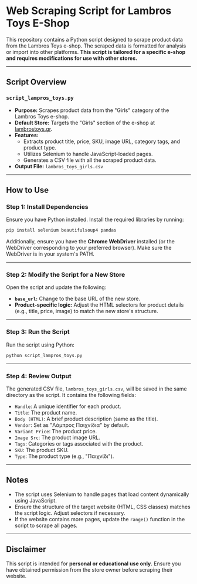 
# Web Scraping Script for Lambros Toys E-Shop

This repository contains a Python script designed to scrape product data from the Lambros Toys e-shop. The scraped data is formatted for analysis or import into other platforms. **This script is tailored for a specific e-shop and requires modifications for use with other stores.**

---

## Script Overview

### `script_lampros_toys.py`
- **Purpose:** Scrapes product data from the "Girls" category of the Lambros Toys e-shop.
- **Default Store:** Targets the "Girls" section of the e-shop at [lambrostoys.gr](https://lambrostoys.gr/).
- **Features:**
  - Extracts product title, price, SKU, image URL, category tags, and product type.
  - Utilizes Selenium to handle JavaScript-loaded pages.
  - Generates a CSV file with all the scraped product data.
- **Output File:** `lambros_toys_girls.csv`

---

## How to Use

### Step 1: Install Dependencies
Ensure you have Python installed. Install the required libraries by running:
```bash
pip install selenium beautifulsoup4 pandas
```

Additionally, ensure you have the **Chrome WebDriver** installed (or the WebDriver corresponding to your preferred browser). Make sure the WebDriver is in your system's PATH.

---

### Step 2: Modify the Script for a New Store
Open the script and update the following:
- **`base_url`:** Change to the base URL of the new store.
- **Product-specific logic:** Adjust the HTML selectors for product details (e.g., title, price, image) to match the new store's structure.

---

### Step 3: Run the Script
Run the script using Python:
```bash
python script_lampros_toys.py
```

---

### Step 4: Review Output
The generated CSV file, `lambros_toys_girls.csv`, will be saved in the same directory as the script. It contains the following fields:
- `Handle`: A unique identifier for each product.
- `Title`: The product name.
- `Body (HTML)`: A brief product description (same as the title).
- `Vendor`: Set as "Λάμπρος Παιχνίδια" by default.
- `Variant Price`: The product price.
- `Image Src`: The product image URL.
- `Tags`: Categories or tags associated with the product.
- `SKU`: The product SKU.
- `Type`: The product type (e.g., "Παιχνίδι").

---

## Notes
- The script uses Selenium to handle pages that load content dynamically using JavaScript.
- Ensure the structure of the target website (HTML, CSS classes) matches the script logic. Adjust selectors if necessary.
- If the website contains more pages, update the `range()` function in the script to scrape all pages.

---

## Disclaimer
This script is intended for **personal or educational use only**. Ensure you have obtained permission from the store owner before scraping their website.
